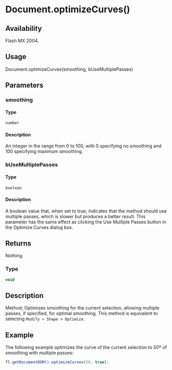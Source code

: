 # Document.optimizeCurves()

## Availability

Flash MX 2004.

## Usage

Document.optimizeCurves(smoothing, bUseMultiplePasses)

## Parameters

### **smoothing**

#### Type

```typescript
number
```

#### Description

An integer in the range from 0 to 100, with 0 specifying no smoothing and 100 specifying maximum smoothing.

### **bUseMultiplePasses**

#### Type

```typescript
boolean
```

#### Description

A boolean value that, when set to true, indicates that the method should use multiple passes, which is slower but produces a better result. This parameter has the same effect as clicking the Use Multiple Passes button in the Optimize Curves dialog box.

## Returns

Nothing.

### Type

```typescript
void
```

## Description

Method; Optimizes smoothing for the current selection, allowing multiple passes, if specified, for optimal smoothing. This method is equivalent to selecting `Modify > Shape > Optimize`.

## Example

The following example optimizes the curve of the current selection to 50º of smoothing with multiple passes:

```javascript
fl.getDocumentDOM().optimizeCurves(50, true);
```

